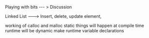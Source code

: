 Playing with bits --- > Discussion


Linked List ---> Insert, delete, update element, 


working of calloc and malloc
static things will happen at compile time
runtime will be dynamic
make runtime variable declarations
